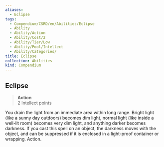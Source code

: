 ```yaml
---
aliases:
  - Eclipse
tags:
  - Compendium/CSRD/en/Abilities/Eclipse
  - Ability
  - Ability/Action
  - Ability/Cost/2
  - Ability/Tier/Low
  - Ability/Pool/Intellect
  - Ability/Categories/
title: Eclipse
collection: Abilities
kind: Compendium
---
```

## Eclipse  
>**Action**  
>2 Intellect points
  
You drain the light from an immediate area within long range. Bright light (like a sunny day outdoors) becomes dim light, normal light (like inside a well-lit room) becomes very dim light, and anything darker becomes darkness. If you cast this spell on an object, the darkness moves with the object, and can be suppressed if it is enclosed in a light-proof container or wrapping. Action.
